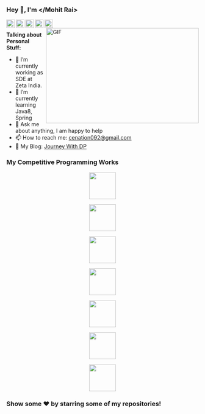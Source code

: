 ### Hey 👋, I'm </Mohit Rai>

<a href="https://www.linkedin.com/in/mohit-rai-4aa576167/">
  <img align="left" alt="Mohit's LinkdeIN" width="22px" src="https://cdn.jsdelivr.net/npm/simple-icons@v3/icons/linkedin.svg" />
</a>
<a href="https://www.instagram.com/mohitrai092/">
  <img align="left" alt="Mohit's Insta" width="22px" src="https://cdn.jsdelivr.net/npm/simple-icons@v3/icons/instagram.svg" />
</a>
<a href="https://twitter.com/mohitra80164204">
  <img align="left" alt="Mohit Rai | Twitter" width="22px" src="https://cdn.jsdelivr.net/npm/simple-icons@v3/icons/twitter.svg" />
</a>
<a href="https://www.quora.com/profile/Mohit-Rai-41">
  <img align="left" alt="Mohit Rai | Quora" width="22px" src="https://cdn.jsdelivr.net/npm/simple-icons@v3/icons/quora.svg" />
</a>
<a href="https://www.facebook.com/cenation092">
  <img align="left" alt="Mohit Rai | Facebook" width="22px" src="https://cdn.jsdelivr.net/npm/simple-icons@v3/icons/facebook.svg" />
</a>

<br/>

<!-- https://media.giphy.com/media/SWoSkN6DxTszqIKEqv/giphy.gif -->
<img align="right" height="250" width="400" alt="GIF" src="https://miro.medium.com/max/1360/1*IRGHmiGsa16stedQvIaZfw.gif" />

**Talking about Personal Stuff:**

- 🔭 I’m currently working as SDE at Zeta India.
- 🌱 I’m currently learning Java8, Spring
- 💬 Ask me about anything, I am happy to help
- 📫 How to reach me: [cenation092@gmail.com](mailto:cenation092@gmail.com)
- 🔗 My Blog: [Journey With DP](http://journeywithdp.blogspot.com/)

### My Competitive Programming Works

<div dir="ltr" style="text-align: left;" trbidi="on">
<div class="separator" style="clear: both; text-align: center;">
<a href="https://www.codechef.com/users/cenation092" imageanchor="1" style="margin-left: 1em; margin-right: 1em;"><img border="0" data-original-height="180" data-original-width="180" height="70" src="https://1.bp.blogspot.com/-xqqxr0Yeesc/XtEM5L986FI/AAAAAAAAb24/v4Nc0w1wUaA4U8BFIhAk0qYiG1MBArN8wCPcBGAYYCw/s200/codechef.png" width="70" /></a>
  
<a href="https://www.hackerrank.com/cenation092?hr_r=1" imageanchor="1" style="margin-left: 1em; margin-right: 1em;"><img border="0" data-original-height="70" data-original-width="70" height="70" src="https://1.bp.blogspot.com/-lspFKSc7Gm0/XtEM5_CA9xI/AAAAAAAAb2s/cdReqJCGiYQuNcWdNmFycrj1LvVqbYVZACPcBGAYYCw/s200/hackerrank.png" width="70" /></a>
  
 <a href="https://codeforces.com/profile/last_death" imageanchor="1" style="margin-left: 1em; margin-right: 1em;"><img border="0" data-original-height="70" data-original-width="70" height="70" src="https://1.bp.blogspot.com/-p2vzLMCtTMc/XtEM5JJeXyI/AAAAAAAAb20/CRZPy-eFjEIQBzy6zBzUX7SgjEtV9DBaACPcBGAYYCw/s200/codeforces1.png" width="70" /></a>
 
<a href="https://www.spoj.com/users/cenation092/" imageanchor="1" style="margin-left: 1em; margin-right: 1em;"><img border="0" data-original-height="70" data-original-width="70" height="70" src="https://1.bp.blogspot.com/-i-isVSmiyu8/XtEM6somRhI/AAAAAAAAb28/i9FZPxwjZZY3Jar0Ex2wVe481dcdV7R9QCPcBGAYYCw/s200/spoj.png" width="70" /></a>

<a href="https://www.hackerearth.com/@cenation092" imageanchor="1" style="margin-left: 1em; margin-right: 1em;"><img border="0" data-original-height="70" data-original-width="70" height="70" src="https://1.bp.blogspot.com/-f190GUkMuTc/XtEM5n6hN7I/AAAAAAAAb2w/lXKp-FtBWfIQ4_YSbzuPZAS_W3gZPRVkwCPcBGAYYCw/s200/hackerearth.png" width="70" /></a>

<a href="https://www.interviewbit.com/profile/mohit-rai" imageanchor="1" style="margin-left: 1em; margin-right: 1em;"><img border="0" data-original-height="70" data-original-width="70" height="70" src="https://1.bp.blogspot.com/-jSoQ2D74C5o/XtEM5-f4ChI/AAAAAAAAb20/3DcswFNcVLYEKM1PoCZjzHSrYaODRNlkACPcBGAYYCw/s200/interview.jpeg" width="70" /></a>

<a href="https://icpc.baylor.edu/ICPCID/SCJERP75UFMP" imageanchor="1" style="margin-left: 1em; margin-right: 1em;"><img border="0" data-original-height="70" data-original-width="70" height="70" src="https://1.bp.blogspot.com/-XSQiG59Jjm4/XtEM4ydcg8I/AAAAAAAAb20/u3oya2ZdElcM2bESfN9AxFOOD2Lg5T3AQCPcBGAYYCw/s200/acm.jpeg" width="70" /></a></div>
</div>


### Show some ❤️ by starring some of my repositories!
